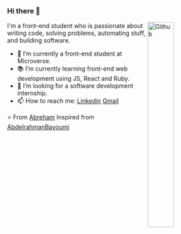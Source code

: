 ### Hi there 👋

<img width="35%" align="right" alt="Github" src="https://user-images.githubusercontent.com/48678280/88862734-4903af80-d201-11ea-968b-9c939d88a37c.gif" />

I'm a front-end student who is passionate about writing code, solving problems, automating stuff, and building software.

- 🔭 I’m currently a front-end student at Microverse.
- 📚 I’m currently learning  front-end web development using JS, React and Ruby.
- 👯 I’m looking for a software development internship. 
- 📫 How to reach me: [Linkedin](https://www.linkedin.com/in/abreham1222) [Gmail](abreham1222@gmail.com)

⭐️ From [Abreham](https://github.com/abreham1222)
Inspired from [AbdelrahmanBayoumi](https://github.com/abdelrahmanbayoumi)
